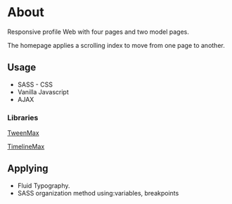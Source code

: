 
# About

Responsive profile Web with four pages and two model pages. 

The homepage applies a scrolling index to move from one page to another.

## Usage

- SASS - CSS
- Vanilla Javascript
- AJAX

### Libraries

[TweenMax](https://cdnjs.cloudflare.com/ajax/libs/gsap/2.1.3/TweenMax.min.js)

[TimelineMax](https://cdnjs.cloudflare.com/ajax/libs/gsap/2.1.3/TimelineMax.min.js)

## Applying

- Fluid Typography.
- SASS organization method using:variables, breakpoints



